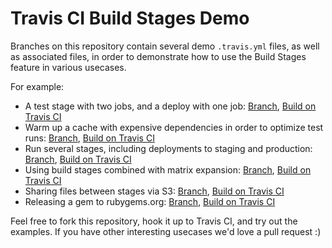 # Travis CI Build Stages Demo

Branches on this repository contain several demo `.travis.yml` files, as well as associated files, in order to demonstrate how to use the Build Stages feature in various usecases.

For example:

* A test stage with two jobs, and a deploy with one job: [Branch](https://github.com/travis-ci/build-stages-demo/tree/deploy-stage), [Build on Travis CI](https://build-stages-beta.travis-ci.org/travis-ci/build-stages-demo/builds/224034036)
* Warm up a cache with expensive dependencies in order to optimize test runs: [Branch](https://github.com/travis-ci/build-stages-demo/tree/pre-caching-dependencies), [Build on Travis CI](https://build-stages-beta.travis-ci.org/travis-ci/build-stages-demo/builds/224025125)
* Run several stages, including deployments to staging and production: [Branch](https://github.com/travis-ci/build-stages-demo/tree/master), [Build on Travis CI](https://build-stages-beta.travis-ci.org/travis-ci/build-stages-demo/builds/223978563)
* Using build stages combined with matrix expansion: [Branch](https://github.com/travis-ci/build-stages-demo/tree/matrix-expansion), [Build on Travis CI](https://build-stages-beta.travis-ci.org/travis-ci/build-stages-demo/builds/223978873)
* Sharing files between stages via S3: [Branch](https://github.com/travis-ci/build-stages-demo/tree/shared-storage-with-s3), [Build on Travis CI](https://build-stages-beta.travis-ci.org/travis-ci/build-stages-demo/builds/)
* Releasing a gem to rubygems.org: [Branch](https://github.com/travis-ci/build-stages-demo/tree/deploy-gem-release), [Build on Travis CI](https://travis-ci.org/travis-ci/build-stages-demo/jobs/230329224)

Feel free to fork this repository, hook it up to Travis CI, and try out the examples. If you have other interesting usecases we'd love a pull request :)

